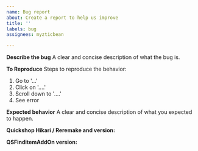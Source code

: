 ```yaml
---
name: Bug report
about: Create a report to help us improve
title: ''
labels: bug
assignees: myzticbean

---
```


**Describe the bug**
A clear and concise description of what the bug is.

**To Reproduce**
Steps to reproduce the behavior:
1. Go to '...'
2. Click on '....'
3. Scroll down to '....'
4. See error

**Expected behavior**
A clear and concise description of what you expected to happen.

**Quickshop Hikari / Reremake and version:**

**QSFinditemAddOn version:**